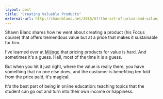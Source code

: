 ```yaml
---
layout: post
title: "Creating Valuable Products"
external-url: http://shawnblanc.net/2015/07/the-art-of-price-and-value/
---
```


Shawn Blanc shares how he went about creating a product (his Focus course) that offers tremendous value but at a price that makes it sustainable for him.

I've learned over at [Mijingo](https://mijingo.com) that pricing products for value is hard. And sometimes it's a guess. Hell, most of the time it is a guess. 

But when you hit it just right, where the value is really there, you have something that no one else does, and the customer is benefiting ten fold from the price paid, it's magical.

It's the best part of being in online education: teaching topics that the student can go out and turn into their own income or happiness.